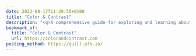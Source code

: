 ```yaml
---
date: 2022-08-17T11:29:55+0100
title: "Color & Contrast"
description: "<q>A comprehensive guide for exploring and learning about the theory, science, and perception of color and contrast.</q>"
bookmark_of:
  title: "Color & Contrast"
  url: https://colorandcontrast.com
posting_method: https://quill.p3k.io/
---
```


